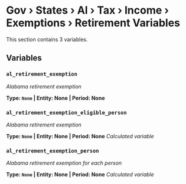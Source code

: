 # Gov › States › Al › Tax › Income › Exemptions › Retirement Variables

This section contains 3 variables.

## Variables

### `al_retirement_exemption`
*Alabama retirement exemption*

**Type: `None` | Entity: None | Period: None**

### `al_retirement_exemption_eligible_person`
*Alabama retirement exemption*

**Type: `None` | Entity: None | Period: None**
*Calculated variable*

### `al_retirement_exemption_person`
*Alabama retirement exemption for each person*

**Type: `None` | Entity: None | Period: None**
*Calculated variable*
